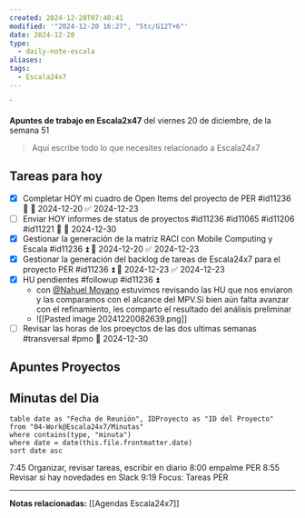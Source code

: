 ```yaml
---
created: 2024-12-20T07:40:41
modified: '"2024-12-20 16:27", "5tc/G12T+6"'
date: 2024-12-20
type:
  - daily-note-escala
aliases: 
tags:
  - Escala24x7
---
```

`


**Apuntes de trabajo en Escala2x47** del  viernes 20 de diciembre, de la semana 51 

> Aquí escribe todo lo que necesites relacionado a Escala24x7







## Tareas para hoy


- [x] Completar HOY mi cuadro de Open Items del proyecto de PER #id11236 🔺 📅 2024-12-20 ✅ 2024-12-23
- [ ] Enviar HOY informes de status de proyectos #id11236 #id11065 #id11206 #id11221 🔺 📅 2024-12-30
- [x] Gestionar la generación de la matriz RACI con Mobile Computing y Escala #id11236 ⏫ 📅 2024-12-20 ✅ 2024-12-23
- [x] Gestionar la generación del backlog de tareas de Escala24x7 para el proyecto PER #id11236 ⏫ 📅 2024-12-23 ✅ 2024-12-23
- [x] HU pendientes #followup #id11236  ⏫
	- con [@Nahuel Moyano](https://escala24x7.slack.com/team/U0859E3UK41) estuvimos revisando las HU que nos enviaron y las comparamos con el alcance del MPV.Si bien aún falta avanzar con el refinamiento, les comparto el resultado del análisis preliminar 
	- ![[Pasted image 20241220082639.png]]
- [ ] Revisar las horas de los proeyctos de las dos ultimas semanas #transversal #pmo 📅 2024-12-30
## Apuntes Proyectos


## Minutas del Dia
 ```dataview
table date as "Fecha de Reunión", IDProyecto as "ID del Proyecto"
from "04-Work@Escala24x7/Minutas"
where contains(type, "minuta")
where date = date(this.file.frontmatter.date)
sort date asc
```

7:45 Organizar, revisar tareas, escribir en diario
8:00 empalme PER
8:55 Revisar si hay novedades en Slack
9:19 Focus: Tareas PER

----
**Notas relacionadas:**
[[Agendas Escala24x7]]

